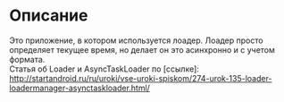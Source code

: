 # Описание
Это приложение, в котором используется лоадер. Лоадер просто определяет текущее время, но делает он это асинхронно и с учетом формата.</br>
Статья об Loader и AsyncTaskLoader по
[ссылке]: http://startandroid.ru/ru/uroki/vse-uroki-spiskom/274-urok-135-loader-loadermanager-asynctaskloader.html/
